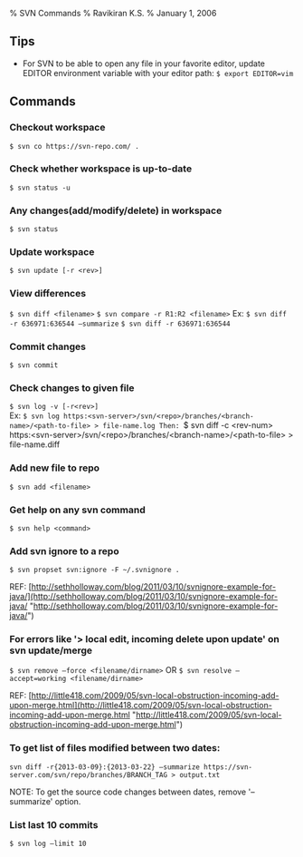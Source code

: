 % SVN Commands
% Ravikiran K.S.
% January 1, 2006

## Tips

  - For SVN to be able to open any file in your favorite editor, update
    EDITOR environment variable with your editor path: `$ export
    EDITOR=vim`

## Commands

### Checkout workspace

`$ svn co https://svn-repo.com/ .`

### Check whether workspace is up-to-date

`$ svn status -u`

### Any changes(add/modify/delete) in workspace

`$ svn status`

### Update workspace

`$ svn update [-r <rev>]`

### View differences

`$ svn diff <filename>` `$ svn compare -r R1:R2 <filename>` Ex: `$ svn
diff -r 636971:636544 –summarize` `$ svn diff -r 636971:636544`

### Commit changes

`$ svn commit`

### Check changes to given file

`$ svn log -v [-r<rev>]`  
Ex: `$ svn log
https:<svn-server>/svn/<repo>/branches/<branch-name>/<path-to-file> >
file-name.log Then: `$ svn diff -c \<rev-num\>
https:\<svn-server\>/svn/\<repo\>/branches/\<branch-name\>/\<path-to-file\>
\> file-name.diff

### Add new file to repo

`$ svn add <filename>`

### Get help on any svn command

`$ svn help <command>`

### Add svn ignore to a repo

`$ svn propset svn:ignore -F ~/.svnignore .`

REF:
[http://sethholloway.com/blog/2011/03/10/svnignore-example-for-java/](http://sethholloway.com/blog/2011/03/10/svnignore-example-for-java/ "http://sethholloway.com/blog/2011/03/10/svnignore-example-for-java/")

### For errors like '\> local edit, incoming delete upon update' on svn update/merge

`$ svn remove –force <filename/dirname>` OR `$ svn resolve
–accept=working <filename/dirname>`

REF:
[http://little418.com/2009/05/svn-local-obstruction-incoming-add-upon-merge.html](http://little418.com/2009/05/svn-local-obstruction-incoming-add-upon-merge.html "http://little418.com/2009/05/svn-local-obstruction-incoming-add-upon-merge.html")

### To get list of files modified between two dates:

`svn diff -r{2013-03-09}:{2013-03-22} –summarize
https://svn-server.com/svn/repo/branches/BRANCH_TAG > output.txt`

NOTE: To get the source code changes between dates, remove '–summarize'
option.

### List last 10 commits

`$ svn log –limit 10`

